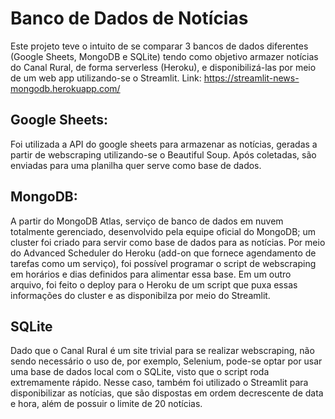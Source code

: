 # Banco de Dados de Notícias

Este projeto teve o intuito de se comparar 3 bancos de dados diferentes (Google Sheets, MongoDB e SQLite) tendo como objetivo armazer notícias do Canal Rural, de forma serverless (Heroku), e disponibilizá-las por meio de um web app utilizando-se o Streamlit. Link: https://streamlit-news-mongodb.herokuapp.com/

## Google Sheets:
Foi utilizada a API do google sheets para armazenar as notícias, geradas a partir de webscraping utilizando-se o Beautiful Soup. Após coletadas, são enviadas para uma planilha quer serve como base de dados.

## MongoDB:
A partir do MongoDB Atlas, serviço de banco de dados em nuvem totalmente gerenciado, desenvolvido pela equipe oficial do MongoDB; um cluster foi criado para servir como base de dados para as notícias. Por meio do Advanced Scheduler do Heroku (add-on que fornece agendamento de tarefas como um serviço), foi possível programar o script de webscraping em horários e dias definidos para alimentar essa base. Em um outro arquivo, foi feito o deploy para o Heroku de um script que puxa essas informações do cluster e as disponibilza por meio do Streamlit. 

## SQLite
Dado que o Canal Rural é um site trivial para se realizar webscraping, não sendo necessário o uso de, por exemplo, Selenium, pode-se optar por usar uma base de dados local com o SQLite, visto que o script roda extremamente rápido. Nesse caso, também foi utilizado o Streamlit para disponibilizar as notícias, que são dispostas em ordem decrescente de data e hora, além de possuir o limite de 20 notícias.  
